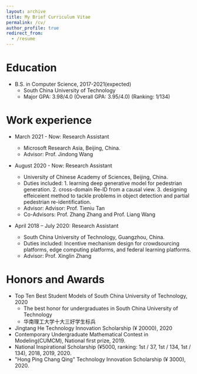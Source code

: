 ```yaml
---
layout: archive
title: My Brief Curriculum Vitae
permalink: /cv/
author_profile: true
redirect_from:
  - /resume
---
```



Education
======
* B.S. in Computer Science, 2017-2021(expected)
  * South China University of Technology
  * Major GPA: 3.98/4.0 (Overall GPA: 3.95/4.0) (Ranking: 1/134)

Work experience
======

* March 2021 - Now: Research Assistant
  * Microsoft Research Asia, Beijing, China.
  * Advisor: Prof. Jindong Wang

* August 2020 - Now: Research Assistant
  * University of Chinese Academy of Sciences, Beijing, China.
  * Duties included: 1. learning deep generative model for pedestrian generation. 2. cross-domain Re-ID from a causal view. 3. designing effeiceient method to tackle problems in object detection and partial pedestrian re-identification.
  * Advisor: Advisor: Prof. Tieniu Tan
  * Co-Advisors: Prof. Zhang Zhang and Prof. Liang Wang

* April 2018 – July 2020: Research Assistant
  * South China University of Technology, Guangzhou, China.
  * Duties included: Incentive mechanism design for crowdsourcing platforms, edge computing platforms, and federal learning platforms.
  * Advisor: Prof. Xinglin Zhang

  
Honors and Awards
======

* Top Ten Best Student Models of South China University of Technology, 2020
  * The best honor for undergraduates in South China University of Technology
  * 华南理工大学十大三好学生标兵
* Jingtang He Technology Innovation Scholarship (¥ 20000), 2020
* Contemporary Undergraduate Mathematical Contest in Modeling(CUMCM), National first prize, 2019.
* National Inspirational Scholarship (¥5000, ranking: 1st / 37, 1st / 134, 1st / 134), 2018, 2019, 2020.
* "Hong Ping Chang Qing" Technology Innovation Scholarship (¥ 3000), 2020.
